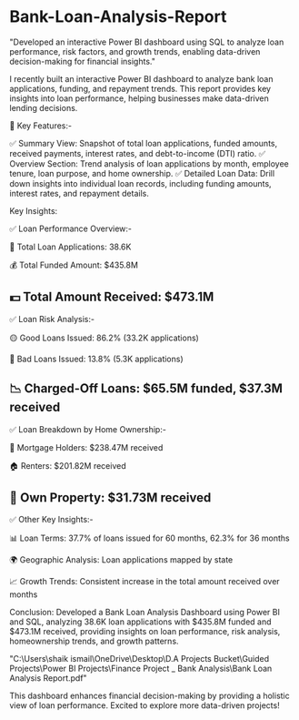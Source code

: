 # Bank-Loan-Analysis-Report
"Developed an interactive Power BI dashboard using SQL to analyze loan performance, risk factors, and growth trends, enabling data-driven decision-making for financial insights."
 
I recently built an interactive Power BI dashboard to analyze bank loan applications, funding, and repayment trends. This report provides key insights into loan performance, helping businesses make data-driven lending decisions.

🔹 Key Features:-

✅ Summary View: Snapshot of total loan applications, funded amounts, received payments, interest rates, and debt-to-income (DTI) ratio.
✅ Overview Section: Trend analysis of loan applications by month, employee tenure, loan purpose, and home ownership.
✅ Detailed Loan Data: Drill down insights into individual loan records, including funding amounts, interest rates, and repayment details.

Key Insights:

✅ Loan Performance Overview:-

📌 Total Loan Applications: 38.6K

💰 Total Funded Amount: $435.8M

💵 Total Amount Received: $473.1M
--------------------------------------------
✅ Loan Risk Analysis:-

🟡 Good Loans Issued: 86.2% (33.2K applications)

🔵 Bad Loans Issued: 13.8% (5.3K applications)

📉 Charged-Off Loans: $65.5M funded, $37.3M received
----------------------------------------------
✅ Loan Breakdown by Home Ownership:-

🏡 Mortgage Holders: $238.47M received

🏠 Renters: $201.82M received

🔑 Own Property: $31.73M received
------------------------------------------
✅ Other Key Insights:-

📊 Loan Terms: 37.7% of loans issued for 60 months, 62.3% for 36 months

🌍 Geographic Analysis: Loan applications mapped by state

📈 Growth Trends: Consistent increase in the total amount received over months

Conclusion:
Developed a Bank Loan Analysis Dashboard using Power BI and SQL, analyzing 38.6K loan applications with $435.8M funded and $473.1M received, providing insights on loan performance, risk analysis, homeownership trends, and growth patterns.


"C:\Users\shaik ismail\OneDrive\Desktop\D.A Projects Bucket\Guided Projects\Power BI Projects\Finance Project _ Bank Analysis\Bank Loan Analysis Report.pdf"



This dashboard enhances financial decision-making by providing a holistic view of loan performance. Excited to explore more data-driven projects!


